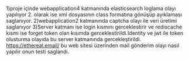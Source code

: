1)proje içinde webapplication4 katmanında elasticsearch loglama olayı yapılıyor 2. olarak ise xml dosyasının class formatına gönüşüp ayıklaması saglanıyor.
2)webapplication2 katmanında captcha olayı ile veri üretimi saglanıyor 
3)Server katmanı ise login kısmını gerceklestirir ve rediscache kısmı ise forget token olan kısımda gerceklestirildi.Identity ve jwt ile token olusturma olayıda bu server katmanında gercekleştirildi.
https://ethereal.email/ bu web sitesi üzerinden mail gönderim olayı nasıl yapılır onun testi saglandı.
